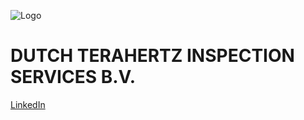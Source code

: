 ![Logo](https://user-images.githubusercontent.com/113699308/190680211-c2a01f83-8c93-45d4-ba0e-765a62a7cb26.jpg)



# **DUTCH TERAHERTZ INSPECTION SERVICES B.V.**


[LinkedIn](https://www.linkedin.com/in/alena-belitskaya-97488a109/)
